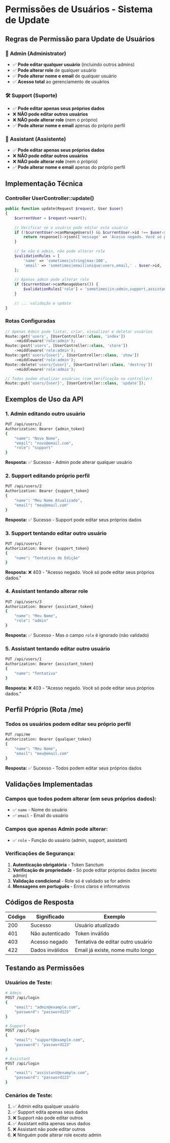 # Permissões de Usuários - Sistema de Update

## Regras de Permissão para Update de Usuários

### 🔧 **Admin (Administrator)**
- ✅ **Pode editar qualquer usuário** (incluindo outros admins)
- ✅ **Pode alterar role** de qualquer usuário
- ✅ **Pode alterar nome e email** de qualquer usuário
- ✅ **Acesso total** ao gerenciamento de usuários

### 🛠️ **Support (Suporte)**
- ✅ **Pode editar apenas seus próprios dados**
- ❌ **NÃO pode editar outros usuários**
- ❌ **NÃO pode alterar role** (nem o próprio)
- ✅ **Pode alterar nome e email** apenas do próprio perfil

### 👥 **Assistant (Assistente)**
- ✅ **Pode editar apenas seus próprios dados**
- ❌ **NÃO pode editar outros usuários**
- ❌ **NÃO pode alterar role** (nem o próprio)
- ✅ **Pode alterar nome e email** apenas do próprio perfil

## Implementação Técnica

### Controller UserController::update()
```php
public function update(Request $request, User $user)
{
    $currentUser = $request->user();
    
    // Verificar se o usuário pode editar este usuário
    if (!$currentUser->canManageUsers() && $currentUser->id !== $user->id) {
        return response()->json(['message' => 'Acesso negado. Você só pode editar seus próprios dados.'], 403);
    }
    
    // Se não é admin, não pode alterar role
    $validationRules = [
        'name' => 'sometimes|string|max:100',
        'email' => 'sometimes|email|unique:users,email,' . $user->id,
    ];
    
    // Apenas admin pode alterar role
    if ($currentUser->canManageUsers()) {
        $validationRules['role'] = 'sometimes|in:admin,support,assistant';
    }
    
    // ... validação e update
}
```

### Rotas Configuradas
```php
// Apenas Admin pode listar, criar, visualizar e deletar usuários
Route::get('users', [UserController::class, 'index'])
    ->middleware('role:admin');
Route::post('users', [UserController::class, 'store'])
    ->middleware('role:admin');
Route::get('users/{user}', [UserController::class, 'show'])
    ->middleware('role:admin');
Route::delete('users/{user}', [UserController::class, 'destroy'])
    ->middleware('role:admin');

// Todos podem atualizar usuários (com verificação no controller)
Route::put('users/{user}', [UserController::class, 'update']);
```

## Exemplos de Uso da API

### 1. Admin editando outro usuário
```bash
PUT /api/users/2
Authorization: Bearer {admin_token}
{
    "name": "Novo Nome",
    "email": "novo@email.com",
    "role": "support"
}
```
**Resposta:** ✅ Sucesso - Admin pode alterar qualquer usuário

### 2. Support editando próprio perfil
```bash
PUT /api/users/2
Authorization: Bearer {support_token}
{
    "name": "Meu Nome Atualizado",
    "email": "meu@email.com"
}
```
**Resposta:** ✅ Sucesso - Support pode editar seus próprios dados

### 3. Support tentando editar outro usuário
```bash
PUT /api/users/1
Authorization: Bearer {support_token}
{
    "name": "Tentativa de Edição"
}
```
**Resposta:** ❌ 403 - "Acesso negado. Você só pode editar seus próprios dados."

### 4. Assistant tentando alterar role
```bash
PUT /api/users/3
Authorization: Bearer {assistant_token}
{
    "name": "Meu Nome",
    "role": "admin"
}
```
**Resposta:** ✅ Sucesso - Mas o campo `role` é ignorado (não validado)

### 5. Assistant tentando editar outro usuário
```bash
PUT /api/users/1
Authorization: Bearer {assistant_token}
{
    "name": "Tentativa"
}
```
**Resposta:** ❌ 403 - "Acesso negado. Você só pode editar seus próprios dados."

## Perfil Próprio (Rota /me)

### Todos os usuários podem editar seu próprio perfil
```bash
PUT /api/me
Authorization: Bearer {qualquer_token}
{
    "name": "Meu Nome",
    "email": "meu@email.com"
}
```
**Resposta:** ✅ Sucesso - Todos podem editar seus próprios dados

## Validações Implementadas

### Campos que todos podem alterar (em seus próprios dados):
- ✅ `name` - Nome do usuário
- ✅ `email` - Email do usuário

### Campos que apenas Admin pode alterar:
- ✅ `role` - Função do usuário (admin, support, assistant)

### Verificações de Segurança:
1. **Autenticação obrigatória** - Token Sanctum
2. **Verificação de propriedade** - Só pode editar próprios dados (exceto admin)
3. **Validação condicional** - Role só é validado se for admin
4. **Mensagens em português** - Erros claros e informativos

## Códigos de Resposta

| Código | Significado | Exemplo |
|--------|-------------|---------|
| 200 | Sucesso | Usuário atualizado |
| 401 | Não autenticado | Token inválido |
| 403 | Acesso negado | Tentativa de editar outro usuário |
| 422 | Dados inválidos | Email já existe, nome muito longo |

## Testando as Permissões

### Usuários de Teste:
```bash
# Admin
POST /api/login
{
    "email": "admin@example.com",
    "password": "password123"
}

# Support  
POST /api/login
{
    "email": "support@example.com", 
    "password": "password123"
}

# Assistant
POST /api/login
{
    "email": "assistant@example.com",
    "password": "password123"
}
```

### Cenários de Teste:
1. ✅ Admin edita qualquer usuário
2. ✅ Support edita apenas seus dados
3. ❌ Support não pode editar outros
4. ✅ Assistant edita apenas seus dados  
5. ❌ Assistant não pode editar outros
6. ❌ Ninguém pode alterar role exceto admin

